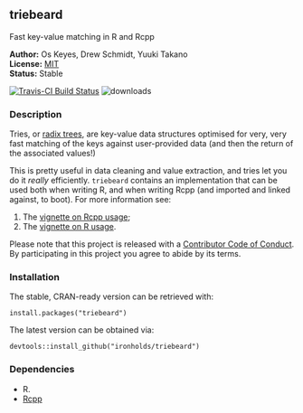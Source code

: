 ## triebeard

Fast key-value matching in R and Rcpp

__Author:__ Os Keyes, Drew Schmidt, Yuuki Takano<br/>
__License:__ [MIT](https://opensource.org/license/mit/)<br/>
__Status:__ Stable

[![Travis-CI Build Status](https://travis-ci.org/Ironholds/triebeard.svg?branch=master)](https://travis-ci.org/Ironholds/triebeard) ![downloads](http://cranlogs.r-pkg.org/badges/grand-total/triebeard)

### Description

Tries, or [radix trees](https://en.wikipedia.org/wiki/Radix_tree), are key-value data structures optimised for very, very fast matching of the keys against user-provided data (and then the return of the associated values!)

This is pretty useful in data cleaning and value extraction, and tries let you do it *really* efficiently. `triebeard` contains
an implementation that can be used both when writing R, and when writing Rcpp (and imported and linked against, to boot). For more information see:

1. The [vignette on Rcpp usage](https://CRAN.R-project.org/package=triebeard/vignettes/rcpp_radix.html);
2. The [vignette on R usage](https://CRAN.R-project.org/package=triebeard/vignettes/r_radix.html).

Please note that this project is released with a [Contributor Code of Conduct](https://github.com/Ironholds/triebeard/blob/master/CONDUCT.md).
By participating in this project you agree to abide by its terms.

### Installation

The stable, CRAN-ready version can be retrieved with:

    install.packages("triebeard")

The latest version can be obtained via:

    devtools::install_github("ironholds/triebeard")

### Dependencies
* R.
* [Rcpp](https://cran.r-project.org/package=Rcpp)
